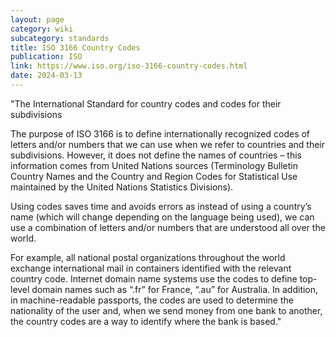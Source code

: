 ```yaml
---
layout: page
category: wiki
subcategory: standards
title: ISO 3166 Country Codes
publication: ISO
link: https://www.iso.org/iso-3166-country-codes.html
date: 2024-03-13
---
```


"The International Standard for country codes and codes for their subdivisions

The purpose of ISO 3166 is to define internationally recognized codes of letters and/or numbers that we can use when we refer to countries and their subdivisions. However, it does not define the names of countries – this information comes from United Nations sources (Terminology Bulletin Country Names and the Country and Region Codes for Statistical Use maintained by the United Nations Statistics Divisions).

Using codes saves time and avoids errors as instead of using a country’s name (which will change depending on the language being used), we can use a combination of letters and/or numbers that are understood all over the world.

For example, all national postal organizations throughout the world exchange international mail in containers identified with the relevant country code. Internet domain name systems use the codes to define top-level domain names such as “.fr” for France, “.au” for Australia. In addition, in machine-readable passports, the codes are used to determine the nationality of the user and, when we send money from one bank to another, the country codes are a way to identify where the bank is based."

